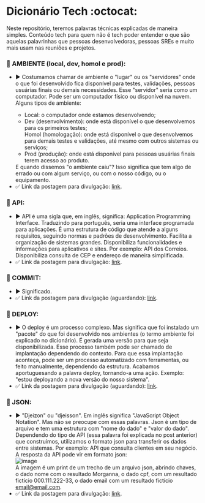 # Dicionário Tech :octocat:
Neste repositório, teremos palavras técnicas explicadas de maneira simples. Conteúdo tech para quem não é tech poder entender o que são aquelas palavrinhas que pessoas desenvolvedoras, pessoas SREs e muito mais usam nas reuniões e projetos.

### 📝 AMBIENTE (local, dev, homol e prod):
<ul>
<li>▶️ Costumamos chamar de ambiente o "lugar" ou os "servidores" onde o que foi desenvolvido fica disponível para testes, validações, pessoas usuárias finais ou demais necessidades. Esse "servidor" seria como um computador. Pode ser um computador físico ou disponível na nuvem. Alguns tipos de ambiente:</li>
<ul>
<li>Local: o computador onde estamos desenvolvendo;</li>
<li>Dev (desenvolvimento): onde está disponível o que desenvolvemos para os primeiros testes;</li
<li>Homol (homologação): onde está disponível o que desenvolvemos para demais testes e validações, até mesmo com outros sistemas ou serviços;</li>
<li>Prod (produção): onde está disponível para pessoas usuárias finais terem acesso ao produto.</li>
</ul>
E quando dissemos "o ambiente caiu"? Isso significa que tem algo de errado ou com algum serviço, ou com o nosso código, ou o equipamento.
<li>✅ Link da postagem para divulgação: <a href="https://www.instagram.com/p/CnP4VARJl-G/" target="_blank">link</a>. </li>
</ul>

### 📝 API:
- ▶️ API é uma sigla que, em inglês, significa: Application Programming Interface. Traduzindo para português, seria uma interface programada para aplicações. É uma estrutura de código que atende a alguns requisitos, seguindo normas e padrões de desenvolvimento. Facilita a organização de sistemas grandes. Disponibiliza funcionalidades e informações para aplicativos e sites. Por exemplo: API dos Correios. Disponibiliza consulta de CEP e endereço de maneira simplificada.
- ✅ Link da postagem para divulgação: [link](https://www.instagram.com/p/ClcKh7Qp5ho/).

### 📝 COMMIT:
- ▶️ Significado. 
- ✅ Link da postagem para divulgação (aguardando): [link]().

### 📝 DEPLOY:
- ▶️ O deploy é um processo complexo. Mas significa que foi instalado um "pacote" do que foi desenvolvido nos ambientes (o termo ambiente foi explicado no dicionário). É gerada uma versão para que seja disponibilizada. Esse processo também pode ser chamado de implantação dependendo do contexto. Para que essa implantação aconteça, pode ser um processo automatizado com ferramentas, ou feito manualmente, dependendo da estrutura. Acabamos aportuguesando a palavra deploy, tornando-a uma ação. Exemplo: "estou deployando a nova versão do nosso sistema". 
- ✅ Link da postagem para divulgação (aguardando): [link]().

### 📝 JSON:
- ▶️ "Djeizon" ou "djeisson". Em inglês significa "JavaScript Object Notation". Mas não se preocupe com essas palavras. Json é um tipo de arquivo e tem uma estrutura com "nome do dado" e "valor do dado". Dependendo do tipo de API (essa palavra foi explicada no post anterior) que construímos, utilizamos o formato json para transferir os dados entre sistemas. Por exemplo: API que consulta clientes em seu negócio. A resposta da API pode vir em formato json: <br>
![image](https://user-images.githubusercontent.com/19210643/204138041-4f72028b-e5f9-4e87-a866-a3965e56affe.png) <br>
A imagem é um print de um trecho de um arquivo json, abrindo chaves, o dado nome com o resultado Morganna, o dado cpf, com um resultado fictício 000.111.222-33, o dado email com um resultado fictício email@email.com. 
- ✅ Link da postagem para divulgação: [link](https://www.instagram.com/p/Clw5tvPLWV3/).
